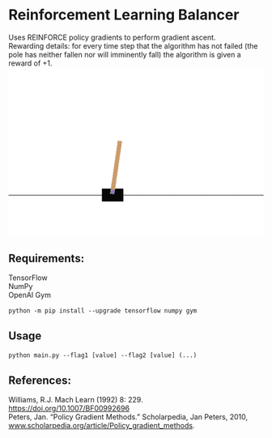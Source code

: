 # Reinforcement Learning Balancer
Uses REINFORCE policy gradients to perform gradient ascent.<br>
Rewarding details: for every time step that the algorithm has not failed (the pole has neither fallen nor will imminently fall) the algorithm is given a reward of +1.
<img src="balancer.gif"></img><br>
## Requirements:<br>
TensorFlow<br>
NumPy<br>
OpenAI Gym<br>
```batch
python -m pip install --upgrade tensorflow numpy gym 
```
## Usage
```batch
python main.py --flag1 [value] --flag2 [value] (...)
```
## References:<br>
Williams, R.J. Mach Learn (1992) 8: 229. https://doi.org/10.1007/BF00992696<br>
Peters, Jan. “Policy Gradient Methods.” Scholarpedia, Jan Peters, 2010, www.scholarpedia.org/article/Policy_gradient_methods.
